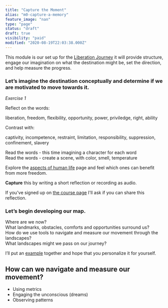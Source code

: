 ```yaml
---
title: "Capture the Moment"
alias: "m0-capture-a-memory"
feature_image: "nan"
type: "page"
status: "draft"
draft: true
visibility: "paid"
modified: "2020-08-19T22:03:38.000Z"
---
```


<p>This module is our set up for the <a href="/liberation/">Liberation Journey</a> it will provide structure, engage our imagination on what the destination might be, set the direction, and help measure the progress.</p><h3 id="let-s-imagine-the-destination-conceptually-and-determine-if-we-are-motivated-to-move-towards-it-">Let’s imagine the destination conceptually and determine if we are motivated to move towards it. </h3><p><em>Exercise 1</em></p><p>Reflect on the words:</p><p>liberation, freedom, flexibility, opportunity, power, priviledge, right, ability</p><p>Contrast with:</p><p>captivity, incompetence, restraint, limitation, responsibility, suppression, confinement, slavery</p><p>Read the words - this time imagining a character for each word<br>Read the words - create a scene, with color, smell, temperature</p><p>Explore the <a href="aspects-of-human-life/">aspects of human life</a> page and feel which ones can benefit from more freedom.</p><p><strong>Capture</strong> this by writing a short reflection or recording as audio.</p><p>If you've signed up on <a href="/liberation/">the course page</a> I'll ask if you can share this reflection.</p><h3 id="let-s-begin-developing-our-map-">Let’s begin developing our map.</h3><p>Where are we now?<br>What landmarks, obstacles, comforts and opportunities surround us?<br>How do we use tools to navigate and measure our movement through the landscapes?<br>What landscapes might we pass on our journey?</p><p>I’ll put an <a href="/liberation-map-2/">example</a> together and hope that you personalize it for yourself.</p><h2 id="how-can-we-navigate-and-measure-our-movement">How can we navigate and measure our movement?</h2><ul><li>Using metrics</li><li>Engaging the unconscious (dreams)</li><li>Observing patterns</li></ul>
